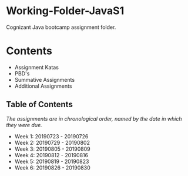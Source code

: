 # Working-Folder-JavaS1
Cognizant Java bootcamp assignment folder.


# Contents
* Assignment Katas
* PBD's
* Summative Assignments
* Additional Assignments

## Table of Contents 
*The assignments are in chronological order, named by the date in which they were due.*

* Week 1: 20190723 - 20190726  
* Week 2: 20190729 - 20190802  
* Week 3: 20190805 - 20190809  
* Week 4: 20190812 - 20190816  
* Week 5: 20190819 - 20190823  
* Week 6: 20190826 - 20190830



